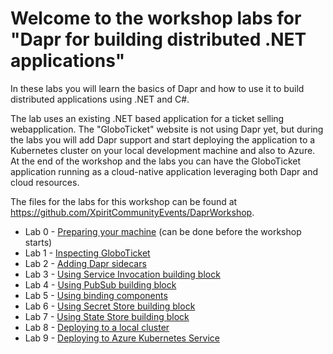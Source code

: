 # Welcome to the workshop labs for "Dapr for building distributed .NET applications"

In these labs you will learn the basics of Dapr and how to use it to build distributed applications using .NET and C#. 

The lab uses an existing .NET based application for a ticket selling webapplication. The "GloboTicket" website is not using Dapr yet, but during the labs you will add Dapr support and start deploying the application to a Kubernetes cluster on your local development machine and also to Azure. At the end of the workshop and the labs you can have the GloboTicket application running as a cloud-native application leveraging both Dapr and cloud resources.

The files for the labs for this workshop can be found at https://github.com/XpiritCommunityEvents/DaprWorkshop. 

- Lab 0 - [Preparing your machine](https://github.com/XpiritCommunityEvents/DaprWorkshop/wiki/Preparing-your-machine) (can be done before the workshop starts)
- Lab 1 - [Inspecting GloboTicket](https://github.com/XpiritCommunityEvents/DaprWorkshop/wiki/Lab-1:-Inspecting-GloboTicket)
- Lab 2 - [Adding Dapr sidecars](https://github.com/XpiritCommunityEvents/DaprWorkshop/wiki/Lab-2:-Adding-Dapr-sidecars)
- Lab 3 - [Using Service Invocation building block](https://github.com/XpiritCommunityEvents/DaprWorkshop/wiki/Lab-3:-Using-Service-Invocation-block)
- Lab 4 - [Using PubSub building block](https://github.com/XpiritCommunityEvents/DaprWorkshop/wiki/Lab-4:-Using-PubSub-building-block)
- Lab 5 - [Using binding components](https://github.com/XpiritCommunityEvents/DaprWorkshop/wiki/Lab-5:-Using-binding-components)
- Lab 6 - [Using Secret Store building block](https://github.com/XpiritCommunityEvents/DaprWorkshop/wiki/Lab-6:-Using-Secret-Store-building-block)
- Lab 7 - [Using State Store building block](https://github.com/XpiritCommunityEvents/DaprWorkshop/wiki/Lab-7:-Using-State-Store-building-block)
- Lab 8 - [Deploying to a local cluster](https://github.com/XpiritCommunityEvents/DaprWorkshop/wiki/Lab-8:-Deploying-to-a-local-cluster)
- Lab 9 - [Deploying to Azure Kubernetes Service](https://github.com/XpiritCommunityEvents/DaprWorkshop/wiki/Lab-9---Deploying-to-Azure-Kubernetes-Service)